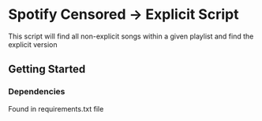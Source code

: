 # Spotify Censored -> Explicit Script

This script will find all non-explicit songs within a given playlist and find the explicit version

## Getting Started

### Dependencies

Found in requirements.txt file